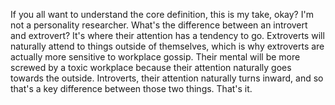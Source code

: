  If you all want to understand the core definition, this is my take, okay? I'm not a personality researcher. What's the difference between an introvert and extrovert? It's where their attention has a tendency to go. Extroverts will naturally attend to things outside of themselves, which is why extroverts are actually more sensitive to workplace gossip. Their mental will be more screwed by a toxic workplace because their attention naturally goes towards the outside. Introverts, their attention naturally turns inward, and so that's a key difference between those two things. That's it.